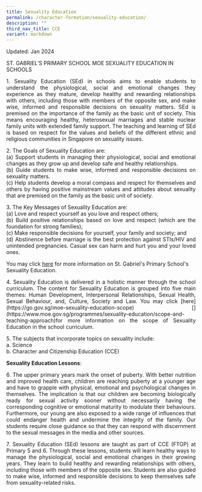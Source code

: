 ```yaml
---
title: Sexuality Education
permalink: /character-formation/sexuality-education/
description: ""
third_nav_title: CCE
variant: markdown
---
```

Updated: Jan 2024

ST. GABRIEL’S PRIMARY SCHOOL MOE SEXUALITY EDUCATION IN SCHOOLS 
<p align="justify">
1.  Sexuality Education (SEd) in schools aims to enable students to understand the physiological, social and emotional changes they experience as they mature, develop healthy and rewarding relationships with others, including those with members of the opposite sex, and make wise, informed and responsible decisions on sexuality matters. SEd is premised on the importance of the family as the basic unit of society. This means encouraging healthy, heterosexual marriages and stable nuclear family units with extended family support. The teaching and learning of SEd is based on respect for the values and beliefs of the different ethnic and religious communities in Singapore on sexuality issues.
</p><p align="justify">
2. The Goals of Sexuality Education are: 
<br>
(a) Support students in managing their physiological, social and emotional changes as they grow up and develop safe and healthy relationships.
<br>
(b) Guide students to make wise, informed and responsible decisions on sexuality matters.
<br>
(c) Help students develop a moral compass and respect for themselves and others by having positive mainstream values and attitudes about sexuality that are premised on the family as the basic unit of society. 
</p><p align="justify">
3. The Key Messages of Sexuality Education are:
<br>
(a) Love and respect yourself as you love and respect others;
<br>
(b) Build positive relationships based on love and respect (which are the foundation for strong families);
<br>
(c) Make responsible decisions for yourself, your family and society; and
<br>
(d) Abstinence before marriage is the best protection against STIs/HIV and unintended pregnancies. Casual sex can harm and hurt you and your loved ones.
</p><p align="justify">
	
You may click <a href="https://www.moe.gov.sg/education-in-sg/our-programmes/sexuality-education">here</a> for more information on St. Gabriel's Primary School's Sexuality Education.</p>
<p align="justify">
4. Sexuality Education is delivered in a holistic manner through the school curriculum. The content for Sexuality Education is grouped into five main themes: Human Development, Interpersonal Relationships, Sexual Health, Sexual Behaviour, and, Culture, Society and Law. You may click [here](https://go.gov.sg/moe-sexuality-education-scope) [](https://www.moe.gov.sg/programmes/sexuality-education/scope-and-teaching-approach)for more information on the scope of Sexuality Education in the school curriculum.
</p><p align="justify">
5. The subjects that incorporate topics on sexuality include:
<br> a. Science
<br>b. Character and Citizenship Education (CCE)

**Sexuality Education Lessons**:
</p><p align="justify">
6. The upper primary years mark the onset of puberty. With better nutrition and improved health care, children are reaching puberty at a younger age and have to grapple with physical, emotional and psychological changes in themselves. The implication is that our children are becoming biologically ready for sexual activity sooner without necessarily having the corresponding cognitive or emotional maturity to modulate their behaviours. Furthermore, our young are also exposed to a wide range of influences that could endanger health and undermine the integrity of the family. Our students require close guidance so that they can respond with discernment to the sexual messages in the media and other sources.
</p><p align="justify">
7.  Sexuality Education (SEd) lessons are taught as part of CCE (FTGP) at Primary 5 and 6. Through these lessons, students will learn healthy ways to manage the physiological, social and emotional changes in their growing years. They learn to build healthy and rewarding relationships with others, including those with members of the opposite sex. Students are also guided to make wise, informed and responsible decisions to keep themselves safe from sexuality-related risks.
</p>